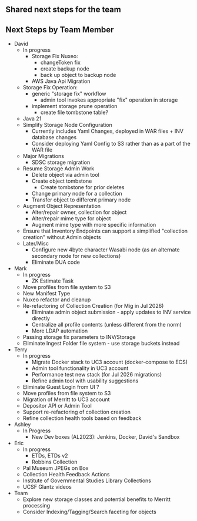 ## Shared next steps for the team


## Next Steps by Team Member

- David
  - In progress
    - Storage Fix Nuxeo:
      - changeToken fix 
      - create backup node
      - back up object to backup node
    - AWS Java Api Migration
  - Storage Fix Operation:
    - generic "storage fix" workflow
      - admin tool invokes appropriate "fix" operation in storage
    - implement storage prune operation 
      - create file tombstone table?
  - Java 21
  - Simplify Storage Node Configuration
    - Currently includes Yaml Changes, deployed in WAR files + INV database changes
    - Consider deploying Yaml Config to S3 rather than as a part of the WAR file 
  - Major Migrations
    - SDSC storage migration
  - Resume Storage Admin Work
    - Delete object via admin tool
    - Create object tombstone
      - Create tombstone for prior deletes 
    - Change primary node for a collection
    - Transfer object to different primary node
  - Augment Object Representation
    - Alter/repair owner, collection for object
    - Alter/repair mime type for object
    - Augment mime type with more specific information
  - Ensure that Inventory Endpoints can support a simplified "collection creation" without Admin objects
  - Later/Misc
    - Configure new 4byte character Wasabi node (as an alternate secondary node for new collections)
    - Eliminate DUA code
- Mark
  - In progress
    - ZK Estimate Task
  - Move profiles from file system to S3 
  - New Manifest Type
  - Nuxeo refactor and cleanup
  - Re-refactoring of Collection Creation (for Mig in Jul 2026)
    - Eliminate admin object submission - apply updates to INV service directly
    - Centralize all profile contents (unless different from the norm)
    - More LDAP automation
  - Passing storage fix parameters to INV/Storage
  - Eliminate Ingest Folder file system - use storage buckets instead
- Terry
  - In progress
    - Migrate Docker stack to UC3 account (docker-compose to ECS)
    - Admin tool functionality in UC3 account
    - Performance test new stack (for Jul 2026 migrations)
    - Refine admin tool with usability suggestions
  - Eliminate Guest Login from UI ?
  - Move profiles from file system to S3 
  - Migration of Merritt to UC3 account
  - Depositor API or Admin Tool
  - Support re-refactoring of collection creation
  - Refine collection health tools based on feedback
- Ashley
  - In Progress
    - New Dev boxes (AL2023): Jenkins, Docker, David's Sandbox
- Eric
  - In progress
    - ETDs, ETDs v2
    - Robbins Collection
  - Pal Museum JPEGs on Box
  - Collection Health Feedback Actions
  - Institute of Governmental Studies Library Collections
  - UCSF Glantz videos
- Team
  - Explore new storage classes and potential benefits to Merritt processing
  - Consider Indexing/Tagging/Search faceting for objects
